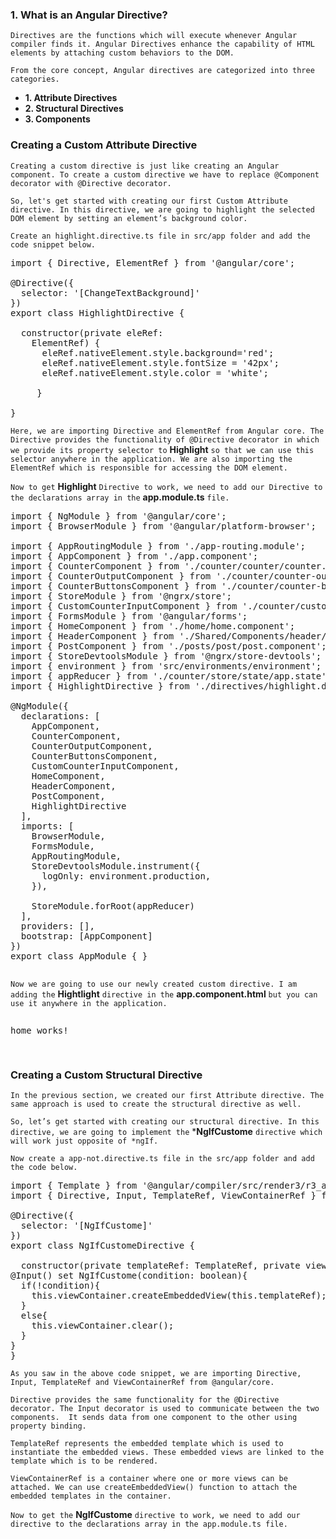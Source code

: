 ### 1. What is an Angular Directive?
`Directives are the functions which will execute whenever Angular compiler finds it. Angular Directives enhance the capability of HTML elements by attaching custom behaviors to the DOM.`

`From the core concept, Angular directives are categorized into three categories.`

- **1. Attribute Directives**
- **2. Structural Directives**
- **3. Components**

### Creating a Custom Attribute Directive
`Creating a custom directive is just like creating an Angular component. To create a custom directive we have to replace @Component decorator with @Directive decorator.`

`So, let's get started with creating our first Custom Attribute directive. In this directive, we are going to highlight the selected DOM element by setting an element’s background color.`

`Create an highlight.directive.ts file in src/app folder and add the code snippet below.`

<pre>
import { Directive, ElementRef } from '@angular/core';

@Directive({
  selector: '[ChangeTextBackground]'
})
export class HighlightDirective {

  constructor(private eleRef: 
    ElementRef) {
      eleRef.nativeElement.style.background='red';
      eleRef.nativeElement.style.fontSize = '42px';
      eleRef.nativeElement.style.color = 'white';

     }

}
</pre>

`Here, we are importing Directive and ElementRef from Angular core. The Directive provides the functionality of @Directive decorator in which we provide its property selector to` **Highlight** `so that we can use this selector anywhere in the application. We are also importing the ElementRef which is responsible for accessing the DOM element.`

`Now to get` **Highlight** `Directive to work, we need to add our Directive to the declarations array in the` **app.module.ts** `file.`

<pre>
import { NgModule } from '@angular/core';
import { BrowserModule } from '@angular/platform-browser';

import { AppRoutingModule } from './app-routing.module';
import { AppComponent } from './app.component';
import { CounterComponent } from './counter/counter/counter.component';
import { CounterOutputComponent } from './counter/counter-output/counter-output.component';
import { CounterButtonsComponent } from './counter/counter-buttons/counter-buttons.component';
import { StoreModule } from '@ngrx/store';
import { CustomCounterInputComponent } from './counter/custom-counter-input/custom-counter-input.component';
import { FormsModule } from '@angular/forms';
import { HomeComponent } from './home/home.component';
import { HeaderComponent } from './Shared/Components/header/header.component';
import { PostComponent } from './posts/post/post.component';
import { StoreDevtoolsModule } from '@ngrx/store-devtools';
import { environment } from 'src/environments/environment';
import { appReducer } from './counter/store/state/app.state';
import { HighlightDirective } from './directives/highlight.directive';

@NgModule({
  declarations: [
    AppComponent,
    CounterComponent,
    CounterOutputComponent,
    CounterButtonsComponent,
    CustomCounterInputComponent,
    HomeComponent,
    HeaderComponent,
    PostComponent,
    HighlightDirective
  ],
  imports: [
    BrowserModule,
    FormsModule,
    AppRoutingModule,
    StoreDevtoolsModule.instrument({
      logOnly: environment.production,
    }),
    
    StoreModule.forRoot(appReducer)
  ],
  providers: [],
  bootstrap: [AppComponent]
})
export class AppModule { }

</pre>

`Now we are going to use our newly created custom directive. I am adding the` **Hightlight** `directive in the` **app.component.html** `but you can use it anywhere in the application.`
<pre>
<p ChangeTextBackground>home works!</p>
</pre>

### Creating a Custom Structural Directive
`In the previous section, we created our first Attribute directive. The same approach is used to create the structural directive as well.`

`So, let’s get started with creating our structural directive. In this directive, we are going to implement the` ***NgIfCustome** `directive which will work just opposite of *ngIf.`

`Now create a app-not.directive.ts file in the src/app folder and add the code below.`

<pre>
import { Template } from '@angular/compiler/src/render3/r3_ast';
import { Directive, Input, TemplateRef, ViewContainerRef } from '@angular/core';

@Directive({
  selector: '[NgIfCustome]'
})
export class NgIfCustomeDirective {

  constructor(private templateRef: TemplateRef<any>, private viewContainer: ViewContainerRef) { }
@Input() set NgIfCustome(condition: boolean){
  if(!condition){
    this.viewContainer.createEmbeddedView(this.templateRef);
  }
  else{
    this.viewContainer.clear();
  }
}
}
</pre>

`As you saw in the above code snippet, we are importing Directive, Input, TemplateRef and ViewContainerRef from @angular/core.`

`Directive provides the same functionality for the @Directive decorator. The Input decorator is used to communicate between the two components. 
It sends data from one component to the other using property binding.`

`TemplateRef represents the embedded template which is used to instantiate the embedded views. These embedded views are linked to the template which is to be rendered.`

`ViewContainerRef is a container where one or more views can be attached. We can use createEmbeddedView() function to attach the embedded templates in the container.`

`Now to get the` **NgIfCustome** `directive to work, we need to add our directive to the declarations array in the app.module.ts file.`
